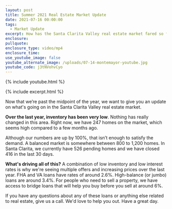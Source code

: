 ```yaml
---
layout: post
title: Summer 2021 Real Estate Market Update
date: 2021-07-16 00:00:00
tags:
  - Market Update
excerpt: How has the Santa Clarita Valley real estate market fared so far in 2021?
enclosure:
pullquote:
enclosure_type: video/mp4
enclosure_time:
use_youtube_image: false
youtube_alternate_image: /uploads/07-14-montemayor-youtube.jpg
youtube_code: j3tNVohvCyo
---
```

{% include youtube.html %}

{% include excerpt.html %}

Now that we’re past the midpoint of the year, we want to give you an update on what's going on in the Santa Clarita Valley real estate market.

**Over the last year, inventory has been very low**. Nothing has really changed in this area. Right now, we have 247 homes on the market, which seems high compared to a few months ago.

Although our numbers are up by 100%, that isn’t enough to satisfy the demand. A balanced market is somewhere between 800 to 1,200 homes. In Santa Clarita, we currently have 526 pending homes and we have closed 416 in the last 30 days.

**What's driving all of this?** A combination of low inventory and low interest rates is why we're seeing multiple offers and increasing prices over the last year. FHA and VA loans have rates of around 2.6%. High-balance (or jumbo) loans are around 3.4%. For people who need to sell a property, we have access to bridge loans that will help you buy before you sell at around 6%.

If you have any questions about any of these loans or anything else related to real estate, give us a call. We'd love to help you out. Have a great day.
